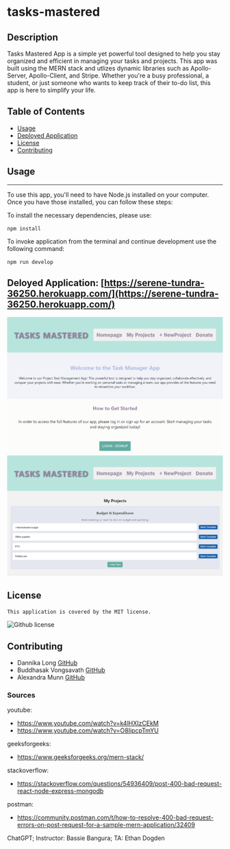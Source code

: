# tasks-mastered

## Description
Tasks Mastered App is a simple yet powerful tool designed to help you stay organized and efficient in managing your tasks and projects. This app was built using the MERN stack and utlizes dynamic libraries such as Apollo-Server, Apollo-Client, and Stripe. Whether you're a busy professional, a student, or just someone who wants to keep track of their to-do list, this app is here to simplify your life. 


## Table of Contents 
- [Usage](#usage-)
- [Deployed Application](#deployed-application-)
- [License](#license-)
- [Contributing](#contributing-)



## Usage
***
To use this app, you'll need to have Node.js installed on your computer. Once you have those installed, you can follow these steps:


To install the necessary dependencies, please use:
```
npm install
```

To invoke application from the terminal and continue development use the following command:
```
npm run develop
```

## Deloyed Application: [https://serene-tundra-36250.herokuapp.com/](https://serene-tundra-36250.herokuapp.com/)

![screenshot](./assets/screencapture-localhost-3000-2023-05-24-14_52_36.png)
![screenshot](./assets/screencapture-localhost-3000-2023-05-24-14_55_31.png)


 ## License 
    This application is covered by the MIT license.
 ![Github license](https://img.shields.io/badge/license-MIT-blue.svg)

 ## Contributing
 - Dannika Long [GitHub](https://github.com/dannikaml)
 - Buddhasak Vongsavath [GitHub](https://github.com/SirTumtums)
 - Alexandra Munn [GitHub](https://github.com/alexandramunn)

### Sources

youtube:
- https://www.youtube.com/watch?v=k4lHXIzCEkM
- https://www.youtube.com/watch?v=O8IipcpTmYU

geeksforgeeks:
- https://www.geeksforgeeks.org/mern-stack/

stackoverflow:
- https://stackoverflow.com/questions/54936409/post-400-bad-request-react-node-express-mongodb

postman:
- https://community.postman.com/t/how-to-resolve-400-bad-request-errors-on-post-request-for-a-sample-mern-application/32409

ChatGPT; Instructor: Bassie Bangura; TA: Ethan Dogden